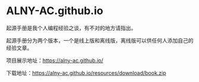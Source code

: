 # ALNY-AC.github.io
起源手册是我个人编程经验之谈，有不对的地方请指出。

起源手册分为两个版本，一个是线上版和离线版，离线版可以供任何人添加自己的经验文章。

项目展示地址：https://alny-ac.github.io/

下载地址：https://alny-ac.github.io/resources/download/book.zip
